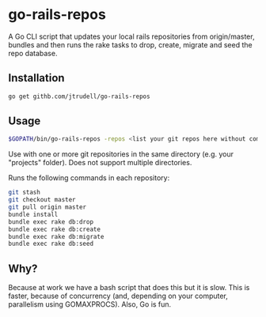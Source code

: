 # go-rails-repos
A Go CLI script that updates your local rails repositories from origin/master, bundles and then runs the rake tasks to drop, create, migrate and seed the repo database.

## Installation
```bash
go get githb.com/jtrudell/go-rails-repos
```

## Usage
```bash
$GOPATH/bin/go-rails-repos -repos <list your git repos here without commas>
```

Use with one or more git repositories in the same directory (e.g. your "projects" folder). Does not support multiple directories.

Runs the following commands in each repository:

```bash
git stash
git checkout master
git pull origin master
bundle install
bundle exec rake db:drop
bundle exec rake db:create
bundle exec rake db:migrate
bundle exec rake db:seed
```

## Why?
Because at work we have a bash script that does this but it is slow. This is faster, because of concurrency (and, depending on your computer, parallelism using GOMAXPROCS). Also, Go is fun.
